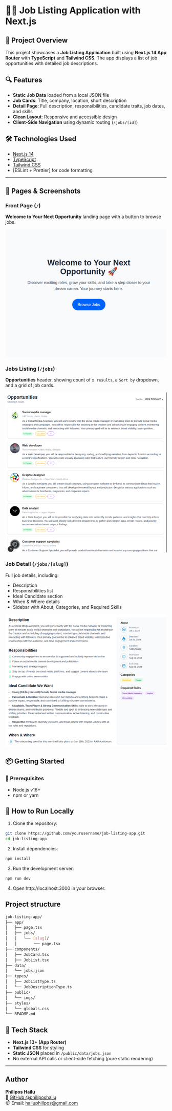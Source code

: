 # 🧑‍💼 Job Listing Application with Next.js

## 🚀 Project Overview

This project showcases a **Job Listing Application** built using **Next.js 14 App Router** with **TypeScript** and **Tailwind CSS**. The app displays a list of job opportunities with detailed job descriptions.
## 🔍 Features

- **Static Job Data** loaded from a local JSON file
- **Job Cards**: Title, company, location, short description
- **Detail Page**: Full description, responsibilities, candidate traits, job dates, and skills
- **Clean Layout**: Responsive and accessible design
- **Client-Side Navigation** using dynamic routing (`/jobs/[id]`)

## 🛠️ Technologies Used

- [Next.js 14](https://nextjs.org/)
- [TypeScript](https://www.typescriptlang.org/)
- [Tailwind CSS](https://tailwindcss.com/)
- [ESLint + Prettier] for code formatting

---

## 🧭 Pages & Screenshots

### Front Page (`/`)
**Welcome to Your Next Opportunity** landing page with a button to browse jobs.  

![Home Page Screenshot](./public/imgs/homePage1.png)

### Jobs Listing (`/jobs`)
**Opportunities** header, showing count of `x results`, a `Sort by` dropdown, and a grid of job cards.  

![Jobs Listing Screenshot](./public/imgs/jobList2.png)

### Job Detail (`/jobs/[slug]`)
Full job details, including:
- Description  
- Responsibilities list  
- Ideal Candidate section  
- When & Where details  
- Sidebar with About, Categories, and Required Skills  

![Job Detail Screenshot](./public/imgs/detail3.png)


## 📦 Getting Started

### 🔧 Prerequisites

- Node.js v16+
- npm or yarn

## 🚀 How to Run Locally

1. Clone the repository:

```bash
git clone https://github.com/yourusername/job-listing-app.git
cd job-listing-app
```
2. Install dependencies:
```bash
npm install
```

3. Run the development server:
```bash
npm run dev
```

4. Open http://localhost:3000 in your browser.

## Project structure

```bash
job-listing-app/
├── app/
│   ├── page.tsx         
│   ├── jobs/
│   │   └── [slug]/
│   │       └── page.tsx 
├── components/
│   ├── JobCard.tsx       
│   ├── JobList.tsx      
├── data/
│   └── jobs.json         
├── types/
│   ├── JobListType.ts   
│   └── JobDescriptionType.ts 
├── public/
│   └── imgs/      
├── styles/
│   └── globals.css
└── README.md
```

## 🔧 Tech Stack

- **Next.js 13+ (App Router)**
- **Tailwind CSS** for styling
- **Static JSON** placed in `/public/data/jobs.json`
- No external API calls or client-side fetching (pure static rendering)

---


## Author

**Philipos Hailu**  
🔗 [GitHub @philiposhailu](https://github.com/philiposhailu)  
📫 Email: hailuphilipos@gmail.com
